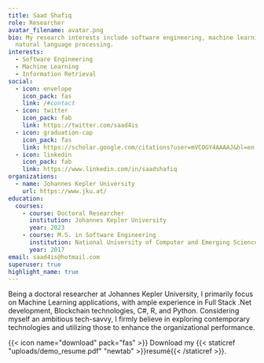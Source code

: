 ```yaml
---
title: Saad Shafiq
role: Researcher
avatar_filename: avatar.png
bio: My research interests include software engineering, machine learning and
  natural language processing.
interests:
  - Software Engineering
  - Machine Learning
  - Information Retrieval
social:
  - icon: envelope
    icon_pack: fas
    link: /#contact
  - icon: twitter
    icon_pack: fab
    link: https://twitter.com/saad4is
  - icon: graduation-cap
    icon_pack: fas
    link: https://scholar.google.com/citations?user=mVCOGY4AAAAJ&hl=en
  - icon: linkedin
    icon_pack: fab
    link: https://www.linkedin.com/in/saadshafiq
organizations:
  - name: Johannes Kepler University
    url: https://www.jku.at/
education:
  courses:
    - course: Doctoral Researcher
      institution: Johannes Kepler University
      year: 2023
    - course: M.S. in Software Engineering
      institution: National University of Computer and Emerging Sciences
      year: 2017
email: saad4is@hotmail.com
superuser: true
highlight_name: true
---
```

Being a doctoral researcher at Johannes Kepler University, I primarily focus on Machine Learning applications, with ample experience in Full Stack .Net development, Blockchain technologies, C#, R, and Python. Considering myself an ambitious tech-savvy, I firmly believe in exploring contemporary technologies and utilizing those to enhance the organizational performance.

{{< icon name="download" pack="fas" >}} Download my {{< staticref "uploads/demo_resume.pdf" "newtab" >}}resumé{{< /staticref >}}.